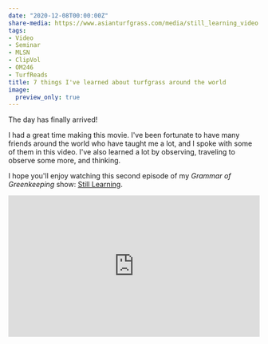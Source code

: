 ```yaml
---
date: "2020-12-08T00:00:00Z"
share-media: https://www.asianturfgrass.com/media/still_learning_video.jpg
tags:
- Video
- Seminar
- MLSN
- ClipVol
- OM246
- TurfReads
title: 7 things I've learned about turfgrass around the world
image:
  preview_only: true
---
```


The day has finally arrived! 

I had a great time making this movie. I've been fortunate to have many friends around the world who have taught me a lot, and I spoke with some of them in this video. I've also learned a lot by observing, traveling to observe some more, and thinking. 

I hope you'll enjoy watching this second episode of my *Grammar of Greenkeeping* show: [Still Learning](https://vimeo.com/micahwoods/learning).

<div style="padding:56.25% 0 0 0;position:relative;"><iframe src="https://player.vimeo.com/video/473878981" style="position:absolute;top:0;left:0;width:100%;height:100%;" frameborder="0" allow="autoplay; fullscreen" allowfullscreen></iframe></div><script src="https://player.vimeo.com/api/player.js"></script>


